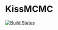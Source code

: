 # KissMCMC

[![Build Status](https://travis-ci.org/mauro3/KissMCMC.jl.svg?branch=master)](https://travis-ci.org/mauro3/KissMCMC.jl)

